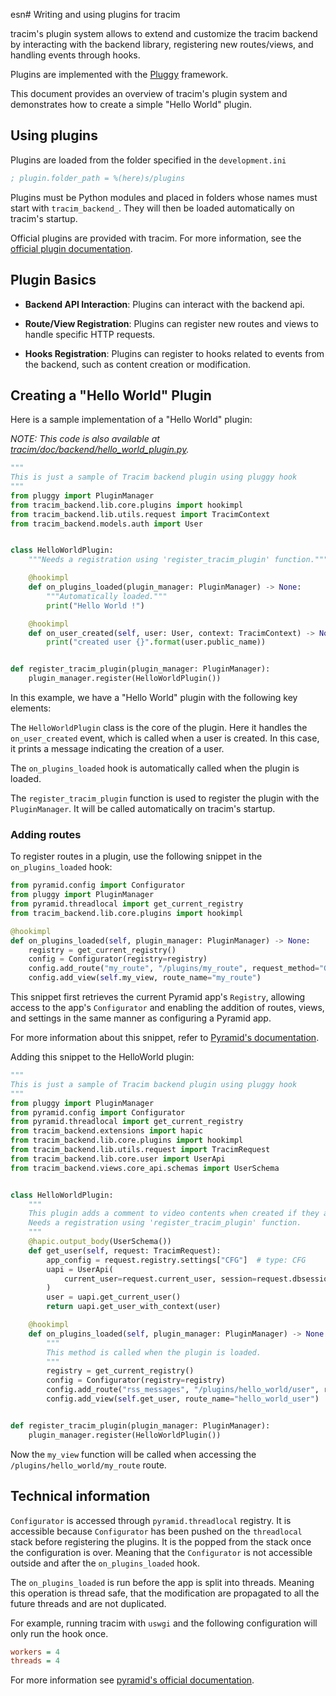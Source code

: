 esn# Writing and using plugins for tracim

tracim's plugin system allows to extend and customize the tracim backend by interacting with the backend library, 
registering new routes/views, and handling events through hooks.

Plugins are implemented with the [Pluggy](https://pypi.org/project/pluggy/) framework.

This document provides an overview of tracim's plugin system and demonstrates how to create a simple "Hello World" plugin.

## Using plugins

Plugins are loaded from the folder specified in the `development.ini`

```ini
; plugin.folder_path = %(here)s/plugins
```

Plugins must be Python modules and placed in folders whose names must start with `tracim_backend_`.
They will then be loaded automatically on tracim's startup.

Official plugins are provided with tracim. For more information, see the [official plugin documentation](/docs/administration/configuration/plugins/Official_Backend_Plugins.md).

## Plugin Basics

- **Backend API Interaction**: Plugins can interact with the backend api.

- **Route/View Registration**: Plugins can register new routes and views to handle specific HTTP requests.

- **Hooks Registration**: Plugins can register to hooks related to events from the backend, such as content creation or modification.


## Creating a "Hello World" Plugin

Here is a sample implementation of a "Hello World" plugin:

*NOTE: This code is also available at [tracim/doc/backend/hello_world_plugin.py](/docs/administration/configuration/plugins/hello_world_plugin.py).*
```python
"""
This is just a sample of Tracim backend plugin using pluggy hook
"""
from pluggy import PluginManager
from tracim_backend.lib.core.plugins import hookimpl
from tracim_backend.lib.utils.request import TracimContext
from tracim_backend.models.auth import User


class HelloWorldPlugin:
    """Needs a registration using 'register_tracim_plugin' function."""

    @hookimpl
    def on_plugins_loaded(plugin_manager: PluginManager) -> None:
        """Automatically loaded."""
        print("Hello World !")

    @hookimpl
    def on_user_created(self, user: User, context: TracimContext) -> None:
        print("created user {}".format(user.public_name))


def register_tracim_plugin(plugin_manager: PluginManager):
    plugin_manager.register(HelloWorldPlugin())
```

In this example, we have a "Hello World" plugin with the following key elements:

The `HelloWorldPlugin` class is the core of the plugin. Here it handles the `on_user_created` event, which is called when a user is created. In this case, it prints a message indicating the creation of a user.

The `on_plugins_loaded` hook is automatically called when the plugin is loaded.

The `register_tracim_plugin` function is used to register the plugin with the `PluginManager`. It will be called automatically on tracim's startup.

### Adding routes

To register routes in a plugin, use the following snippet in the `on_plugins_loaded` hook:

```python
from pyramid.config import Configurator
from pluggy import PluginManager
from pyramid.threadlocal import get_current_registry
from tracim_backend.lib.core.plugins import hookimpl

@hookimpl
def on_plugins_loaded(self, plugin_manager: PluginManager) -> None:
    registry = get_current_registry()
    config = Configurator(registry=registry)
    config.add_route("my_route", "/plugins/my_route", request_method="GET")
    config.add_view(self.my_view, route_name="my_route")
```

This snippet first retrieves the current Pyramid app's `Registry`, 
allowing access to the app's `Configurator` and enabling the addition of 
routes, views, and settings in the same manner as configuring a Pyramid app.

For more information about this snippet, refer to [Pyramid's documentation](https://docs.pylonsproject.org/projects/pyramid/en/latest/).

Adding this snippet to the HelloWorld plugin: 

```python
"""
This is just a sample of Tracim backend plugin using pluggy hook
"""
from pluggy import PluginManager
from pyramid.config import Configurator
from pyramid.threadlocal import get_current_registry
from tracim_backend.extensions import hapic
from tracim_backend.lib.core.plugins import hookimpl
from tracim_backend.lib.utils.request import TracimRequest
from tracim_backend.lib.core.user import UserApi
from tracim_backend.views.core_api.schemas import UserSchema


class HelloWorldPlugin:
    """
    This plugin adds a comment to video contents when created if they are not a mp4 file.
    Needs a registration using 'register_tracim_plugin' function.
    """
    @hapic.output_body(UserSchema())
    def get_user(self, request: TracimRequest):
        app_config = request.registry.settings["CFG"]  # type: CFG
        uapi = UserApi(
            current_user=request.current_user, session=request.dbsession, config=app_config  # User
        )
        user = uapi.get_current_user()
        return uapi.get_user_with_context(user)

    @hookimpl
    def on_plugins_loaded(self, plugin_manager: PluginManager) -> None:
        """
        This method is called when the plugin is loaded.
        """
        registry = get_current_registry()
        config = Configurator(registry=registry)
        config.add_route("rss_messages", "/plugins/hello_world/user", request_method="GET")
        config.add_view(self.get_user, route_name="hello_world_user")


def register_tracim_plugin(plugin_manager: PluginManager):
    plugin_manager.register(HelloWorldPlugin())
```

Now the `my_view` function will be called when accessing the `/plugins/hello_world/my_route` route.

## Technical information

`Configurator` is accessed through `pyramid.threadlocal` registry. It is accessible because 
`Configurator` has been pushed on the `threadlocal` stack before registering the plugins.
It is the popped from the stack once the configuration is over. Meaning that the `Configurator`
is not accessible outside and after the `on_plugins_loaded` hook.

The `on_plugins_loaded` is run before the app is split into threads. Meaning this operation is
thread safe, that the modification are propagated to all the future threads and are not duplicated.

For example, running tracim with `uswgi` and the following configuration will only run the hook once.
```ini
workers = 4
threads = 4
```

For more information see [pyramid's official documentation](https://docs.pylonsproject.org/projects/pyramid/en/latest/api/config.html#pyramid.config.Configurator.begin).
